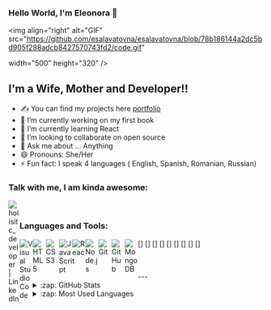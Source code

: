 ### Hello World, I'm Eleonora  👋

 <img align="right" alt="GIF" src="https://github.com/esalavatovna/esalavatovna/blob/78b186144a2dc5bd905f288adcb8427570743fd2/code.gif"

  width="500" height="320" />


## I'm a Wife, Mother and Developer!!
- ✍ You can find my projects here [portfolio]
- 🔭 I’m currently working on my first book
- 🌱 I’m currently learning React
- 👯 I’m looking to collaborate on open source
- 💬 Ask me about ... Anything
- 😄 Pronouns: She/Her
- ⚡ Fun fact: I speak 4 languages ( English, Spanish, Romanian, Russian)


### Talk with me, I am kinda awesome:
[<img align="left" alt="holisitc_developer | LinkedIn" width="22px" src="https://www.linkedin.com/in/eleonora-bogdanova-087a33209/" />][linkedin]

<br />

### Languages and Tools:

[<img align="left" alt="Visual Studio Code" width="26px"  />]
[<img align="left" alt="HTML5" width="26px"  />]
[<img align="left" alt="CSS3" width="26px"  />]
[<img align="left" alt="JavaScript" width="26px" />]
[<img align="left" alt="React" width="26px"  />]
[<img align="left" alt="Node.js" width="26px"  />]
[<img align="left" alt="Git" width="26px"  />]
[<img align="left" alt="GitHub" width="26px"  />]
[<img align="left" alt="MongoDB" width="26px"  />]


<br />
<br />
---

<details>
  <summary>:zap: GitHub Stats</summary>

  <img align="left" alt="Eleonora's GitHub Stats" src="https://github-readme-stats.vercel.app/api?username=esalavatovna&show_icons=true&hide_border=true" />

</details>

<details>
  <summary>:zap: Most Used Languages</summary>

<img align="left" alt="Eleonora's GitHub Top Languages" src="https://github-readme-stats.vercel.app/api/top-langs/?username=esalavatovna" />

</details>

[website]: https://holistic-developer.com/
[youtube]: https://www.youtube.com/channel/UCD6bHzIZCJJcJD6QHGUIyrw
[instagram]: https://www.instagram.com/holistic_developer/
[linkedin]: https://linkedin.com/in/annaarsentieva
[portfolio]: https://arsentieva.github.io/profile/

